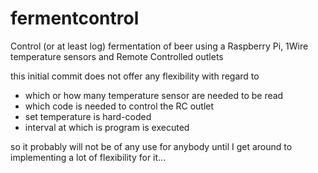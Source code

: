 # fermentcontrol
Control (or at least log) fermentation of beer using a Raspberry Pi, 1Wire temperature sensors and Remote Controlled outlets

this initial commit does not offer any flexibility with regard to 
* which or how many temperature sensor are needed to be read
* which code is needed to control the RC outlet
* set temperature is hard-coded
* interval at which is program is executed

so it probably will not be of any use for anybody until I get around to implementing a lot of flexibility for it...
